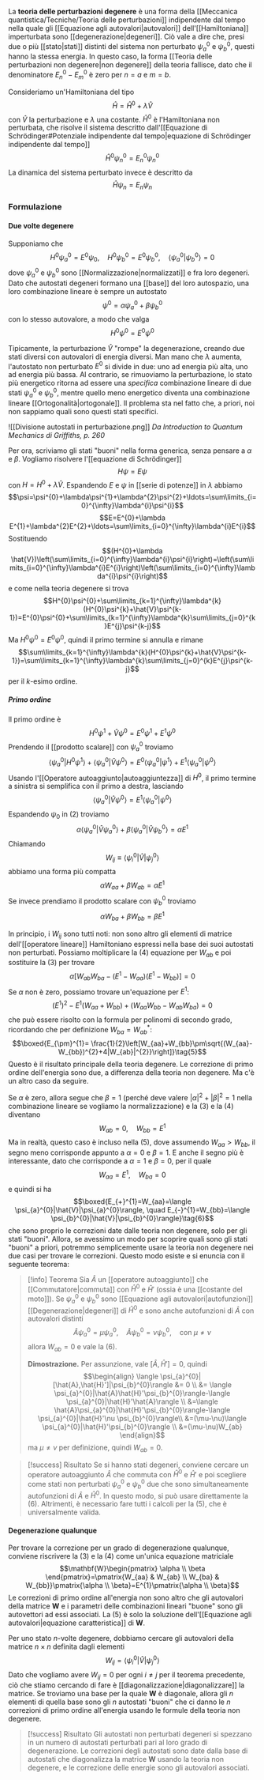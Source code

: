 La **teoria delle perturbazioni degenere** è una forma della [[Meccanica quantistica/Tecniche/Teoria delle perturbazioni]] indipendente dal tempo nella quale gli [[Equazione agli autovalori|autovalori]] dell'[[Hamiltoniana]] imperturbata sono [[degenerazione|degeneri]]. Ciò vale a dire che, presi due o più [[stato|stati]] distinti del sistema non perturbato $\psi_{a}^{0}$ e $\psi_{b}^{0}$, questi hanno la stessa energia. In questo caso, la forma [[Teoria delle perturbazioni non degenere|non degenere]] della teoria fallisce, dato che il denominatore $E_{n}^{0}-E_{m}^{0}$ è zero per $n=a$ e $m=b$.

Consideriamo un'Hamiltoniana del tipo
$$\hat{H}=\hat{H}^{0}+\lambda \hat{V}$$
con $\hat{V}$ la perturbazione e $\lambda$ una costante. $\hat{H}^{0}$ è l'Hamiltoniana non perturbata, che risolve il sistema descritto dall'[[Equazione di Schrödinger#Potenziale indipendente dal tempo|equazione di Schrödinger indipendente dal tempo]]
$$\hat{H}^{0}\psi_{n}^{0}=E_{n}^{0}\psi_{n}^{0}$$
La dinamica del sistema perturbato invece è descritto da
$$\hat{H}\psi_{n}=E_{n}\psi_{n}\tag{1}$$
### Formulazione
#### Due volte degenere
Supponiamo che
$$H^{0}\psi_{a}^{0}=E^{0}\psi_{0}, \quad H^{0}\psi_{b}^{0}=E^{0}\psi_{b}^{0}, \quad \langle \psi_{a}^{0}|\psi_{b}^{0} \rangle=0$$
dove $\psi_{a}^{0}$ e $\psi_{b}^{0}$ sono [[Normalizzazione|normalizzati]] e fra loro degeneri. Dato che autostati degeneri formano una [[base]] del loro autospazio, una loro combinazione lineare è sempre un autostato
$$\psi^{0}=\alpha \psi_{a}^{0}+\beta \psi_{b}^{0}\tag{2}$$
con lo stesso autovalore, a modo che valga
$$H^{0}\psi^{0}=E^{0}\psi^{0}$$

Tipicamente, la perturbazione $\hat{V}$ "rompe" la degenerazione, creando due stati diversi con autovalori di energia diversi. Man mano che $\lambda$ aumenta, l'autostato non perturbato $E^{0}$ si divide in due: uno ad energia più alta, uno ad energia più bassa. Al contrario, se rimuoviamo la perturbazione, lo stato più energetico ritorna ad essere una *specifica* combinazione lineare di due stati $\psi_{a}^{0}$ e $\psi_{b}^{0}$, mentre quello meno energetico diventa una combinazione lineare [[Ortogonalità|ortogonale]]. Il problema sta nel fatto che, a priori, noi non sappiamo quali sono questi stati specifici.

![[Divisione autostati in perturbazione.png]]
*Da Introduction to Quantum Mechanics di Griffiths, p. 260*

Per ora, scriviamo gli stati "buoni" nella forma generica, senza pensare a $\alpha$ e $\beta$. Vogliamo risolvere l'[[equazione di Schrödinger]]
$$H\psi=E\psi$$
con $H=H^{0}+\lambda \hat{V}$. Espandendo $E$ e $\psi$ in [[serie di potenze]] in $\lambda$ abbiamo
$$\psi=\psi^{0}+\lambda\psi^{1}+\lambda^{2}\psi^{2}+\ldots=\sum\limits_{i=0}^{\infty}\lambda^{i}\psi^{i}$$
$$E=E^{0}+\lambda E^{1}+\lambda^{2}E^{2}+\ldots=\sum\limits_{i=0}^{\infty}\lambda^{i}E^{i}$$
Sostituendo
$$(H^{0}+\lambda \hat{V})\left(\sum\limits_{i=0}^{\infty}\lambda^{i}\psi^{i}\right)=\left(\sum\limits_{i=0}^{\infty}\lambda^{i}E^{i}\right)\left(\sum\limits_{i=0}^{\infty}\lambda^{i}\psi^{i}\right)$$
e come nella teoria degenere si trova
$$H^{0}\psi^{0}+\sum\limits_{k=1}^{\infty}\lambda^{k}(H^{0}\psi^{k}+\hat{V}\psi^{k-1})=E^{0}\psi^{0}+\sum\limits_{k=1}^{\infty}\lambda^{k}\sum\limits_{j=0}^{k}E^{j}\psi^{k-j}$$
Ma $H^{0}\psi^{0}=E^{0}\psi^{0}$, quindi il primo termine si annulla e rimane
$$\sum\limits_{k=1}^{\infty}\lambda^{k}(H^{0}\psi^{k}+\hat{V}\psi^{k-1})=\sum\limits_{k=1}^{\infty}\lambda^{k}\sum\limits_{j=0}^{k}E^{j}\psi^{k-j}$$
per il $k$-esimo ordine.
##### Primo ordine
Il primo ordine è
$$H^{0}\psi^{1}+\hat{V}\psi^{0}=E^{0}\psi^{1}+E^{1}\psi^{0}$$
Prendendo il [[prodotto scalare]] con $\psi_{a}^{0}$ troviamo
$$\langle \psi_{a}^{0}|H^{0}\psi^{1}\rangle+\langle \psi_{a}^{0}|\hat{V}\psi^{0}\rangle=E^{0}\langle \psi_{a}^{0}|\psi^{1}\rangle+E^{1}\langle \psi_{a}^{0}|\psi^{0}\rangle$$
Usando l'[[Operatore autoaggiunto|autoaggiuntezza]] di $H^{0}$, il primo termine a sinistra si semplifica con il primo a destra, lasciando
$$\langle \psi_{a}^{0}|\hat{V}\psi^{0}\rangle=E^{1}\langle \psi_{a}^{0}|\psi^{0}\rangle$$
Espandendo $\psi_{0}$ in $(2)$ troviamo
$$\alpha \langle \psi_{a}^{0}|\hat{V}\psi_{a}^{0}\rangle+\beta \langle \psi_{a}^{0}|\hat{V}\psi_{b}^{0}\rangle=\alpha E^{1}$$
Chiamando
$$W_{ij}\equiv \langle \psi_{i}^{0}|\hat{V}|\psi_{j}^{0}\rangle$$
abbiamo una forma più compatta
$$\alpha W_{aa}+\beta W_{ab}=\alpha E^{1}\tag{3}$$
Se invece prendiamo il prodotto scalare con $\psi_{b}^{0}$ troviamo
$$\alpha W_{ba}+\beta W_{bb}=\beta E^{1}\tag{4}$$

In principio, i $W_{ij}$ sono tutti noti: non sono altro gli elementi di matrice dell'[[operatore lineare]] Hamiltoniano espressi nella base dei suoi autostati non perturbati. Possiamo moltiplicare la $(4)$ equazione per $W_{ab}$ e poi sostituire la $(3)$ per trovare
$$\alpha[W_{ab}W_{ba}-(E^{1}-W_{aa})(E^{1}-W_{bb})]=0$$
Se $\alpha$ non è zero, possiamo trovare un'equazione per $E^{1}$:
$$(E^{1})^{2}-E^{1}(W_{aa}+W_{bb})+(W_{aa}W_{bb}-W_{ab}W_{ba})=0$$
che può essere risolto con la formula per polinomi di secondo grado, ricordando che per definizione $W_{ba}=W_{ab}^{*}$:
$$\boxed{E_{\pm}^{1}= \frac{1}{2}\left[W_{aa}+W_{bb}\pm\sqrt{(W_{aa}-W_{bb})^{2}+4|W_{ab}|^{2}}\right]}\tag{5}$$
Questo è il risultato principale della teoria degenere. Le correzione di primo ordine dell'energia sono due, a differenza della teoria non degenere. Ma c'è un altro caso da seguire.

Se $\alpha$ è zero, allora segue che $\beta=1$ (perché deve valere $|\alpha|^{2}+|\beta|^{2}=1$ nella combinazione lineare se vogliamo la normalizzazione) e la $(3)$ e la $(4)$ diventano
$$W_{ab}=0, \quad W_{bb}=E^{1}$$
Ma in realtà, questo caso è incluso nella $(5)$, dove assumendo $W_{aa}>W_{bb}$, il segno meno corrisponde appunto a $\alpha=0$ e $\beta=1$. E anche il segno più è interessante, dato che corrisponde a $\alpha=1$ e $\beta=0$, per il quale
$$W_{aa}=E^{1}, \quad W_{ba}=0$$
e quindi si ha
$$\boxed{E_{+}^{1}=W_{aa}=\langle \psi_{a}^{0}|\hat{V}|\psi_{a}^{0}\rangle, \quad E_{-}^{1}=W_{bb}=\langle \psi_{b}^{0}|\hat{V}|\psi_{b}^{0}\rangle}\tag{6}$$
che sono proprio le correzioni date dalle teoria non degenere, solo per gli stati "buoni". Allora, se avessimo un modo per scoprire quali sono gli stati "buoni" a priori, potremmo semplicemente usare la teoria non degenere nei due casi per trovare le correzioni. Questo modo esiste e si enuncia con il seguente teorema:

> [!info] Teorema
> Sia $\hat{A}$ un [[operatore autoaggiunto]] che [[Commutatore|commuta]] con $\hat{H}^{0}$ e $\hat{H}'$ (ossia è una [[costante del moto]]). Se $\psi_{a}^{0}$ e $\psi_{b}^{0}$ sono [[Equazione agli autovalori|autofunzioni]] [[Degenerazione|degeneri]] di $\hat{H}^{0}$ e sono anche autofunzioni di $\hat{A}$ con autovalori distinti$$\hat{A}\psi_{a}^{0}=\mu \psi_{a}^{0},\quad \hat{A}\psi_{b}^{0}=\nu\psi_{b}^{0},\quad \text{con }\mu\neq\nu$$allora $W_{ab}=0$ e vale la $(6)$.
> 
> **Dimostrazione.** Per assunzione, vale $[\hat{A},\hat{H}']=0$, quindi$$\begin{align}
\langle \psi_{a}^{0}|[\hat{A},\hat{H}']|\psi_{b}^{0}\rangle &= 0 \\
&= \langle \psi_{a}^{0}|\hat{A}\hat{H}'\psi_{b}^{0}\rangle-\langle \psi_{a}^{0}|\hat{H}'\hat{A}\rangle \\
&=\langle \hat{A}\psi_{a}^{0}|\hat{H}'\psi_{b}^{0}\rangle-\langle \psi_{a}^{0}|\hat{H}'\nu \psi_{b}^{0}\rangle\\
&=(\mu-\nu)\langle \psi_{a}^{0}|\hat{H}'\psi_{b}^{0}\rangle \\
&=(\mu-\nu)W_{ab}
\end{align}$$ma $\mu\neq\nu$ per definizione, quindi $W_{ab}=0$.

> [!success] Risultato
> Se si hanno stati degeneri, conviene cercare un operatore autoaggiunto $\hat{A}$ che commuta con $\hat{H}^{0}$ e $\hat{H}'$ e poi scegliere come stati non perturbati $\psi_{a}^{0}$ e $\psi_{b}^{0}$ due che sono simultaneamente autofunzioni di $\hat{A}$ e $\hat{H}^{0}$. In questo modo, si può usare direttamente la $(6)$. Altrimenti, è necessario fare tutti i calcoli per la $(5)$, che è universalmente valida.
#### Degenerazione qualunque
Per trovare la correzione per un grado di degenerazione qualunque, conviene riscrivere la $(3)$ e la $(4)$ come un'unica equazione matriciale
$$\mathbf{W}\begin{pmatrix}
\alpha \\
\beta
\end{pmatrix}=\pmatrix{W_{aa} & W_{ab} \\ W_{ba} & W_{bb}}\pmatrix{\alpha \\ \beta}=E^{1}\pmatrix{\alpha \\ \beta}$$
Le correzioni di primo ordine all'energia non sono altro che gli autovalori della matrice $\mathbf{W}$ e i parametri delle combinazioni lineari "buone" sono gli autovettori ad essi associati. La $(5)$ è solo la soluzione dell'[[Equazione agli autovalori|equazione caratteristica]] di $\mathbf{W}$.

Per uno stato $n$-volte degenere, dobbiamo cercare gli autovalori della matrice $n\times n$ definita dagli elementi
$$W_{ij}=\langle \psi_{i}^{0}|\hat{V}|\psi_{j}^{0}\rangle$$
Dato che vogliamo avere $W_{ij}=0$ per ogni $i\neq j$ per il teorema precedente, ciò che stiamo cercando di fare è [[diagonalizzazione|diagonalizzare]] la matrice. Se troviamo una base per la quale $\mathbf{W}$ è diagonale, allora gli $n$ elementi di quella base sono gli $n$ autostati "buoni" che ci danno le $n$ correzioni di primo ordine all'energia usando le formule della teoria non degenere.

> [!success] Risultato
> Gli autostati non perturbati degeneri si spezzano in un numero di autostati perturbati pari al loro grado di degenerazione. Le correzioni degli autostati sono date dalla base di autostati che diagonalizza la matrice $\mathbf{W}$ usando la teoria non degenere, e le correzione delle energie sono gli autovalori associati.
